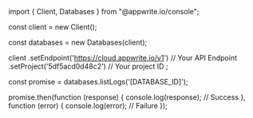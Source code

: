 import { Client,  Databases } from "@appwrite.io/console";

const client = new Client();

const databases = new Databases(client);

client
    .setEndpoint('https://cloud.appwrite.io/v1') // Your API Endpoint
    .setProject('5df5acd0d48c2') // Your project ID
;

const promise = databases.listLogs('[DATABASE_ID]');

promise.then(function (response) {
    console.log(response); // Success
}, function (error) {
    console.log(error); // Failure
});
